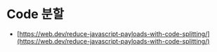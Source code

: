 # Code 분할











* [https://web.dev/reduce-javascript-payloads-with-code-splitting/](https://web.dev/reduce-javascript-payloads-with-code-splitting/)
